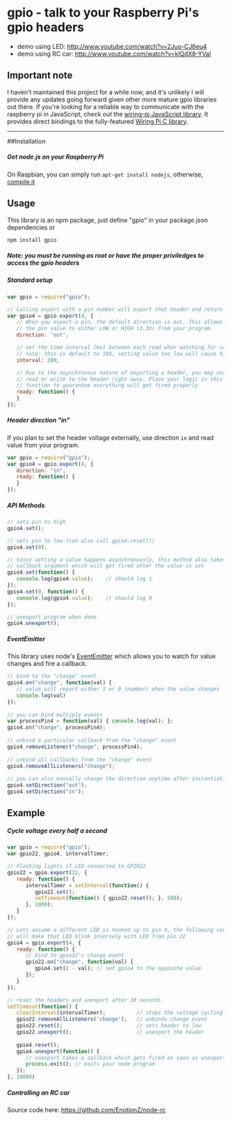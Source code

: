 # gpio - talk to your Raspberry Pi's gpio headers

* demo using LED: http://www.youtube.com/watch?v=2Juo-CJ6eu4
* demo using RC car: http://www.youtube.com/watch?v=klQdX8-YVaI


## Important note
I haven't maintained this project for a while now, and it's unlikely I will provide any updates going forward given other more mature gpio libraries out there. If you're looking for a reliable way to communicate with the raspberry pi in JavaScript, check out the [wiring-pi JavaScript library](https://www.npmjs.com/package/wiring-pi). It provides direct bindings to the fully-featured [Wiring Pi C library](http://wiringpi.com/).

---

##Installation
##### Get node.js on your Raspberry Pi
On Raspbian, you can simply run `apt-get install nodejs`,
otherwise, [compile it](https://github.com/joyent/node/wiki/Installing-Node.js-via-package-manager)

## Usage

This library is an npm package, just define "gpio" in your package.json dependencies or
```js
npm install gpio
```

##### Note: you must be running as root or have the proper priviledges to access the gpio headers

##### Standard setup

```js
var gpio = require("gpio");

// Calling export with a pin number will export that header and return a gpio header instance
var gpio4 = gpio.export(4, {
   // When you export a pin, the default direction is out. This allows you to set
   // the pin value to either LOW or HIGH (3.3V) from your program.
   direction: 'out',

   // set the time interval (ms) between each read when watching for value changes
   // note: this is default to 100, setting value too low will cause high CPU usage
   interval: 200,

   // Due to the asynchronous nature of exporting a header, you may not be able to
   // read or write to the header right away. Place your logic in this ready
   // function to guarantee everything will get fired properly
   ready: function() {
   }
});
```

##### Header direction "in"
If you plan to set the header voltage externally, use direction `in` and read value from your program.
```js
var gpio = require("gpio");
var gpio4 = gpio.export(4, {
   direction: "in",
   ready: function() {
   }
});
```

##### API Methods

```js
// sets pin to high
gpio4.set();
```
```js
// sets pin to low (can also call gpio4.reset())
gpio4.set(0);
```
```js
// Since setting a value happens asynchronously, this method also takes a
// callback argument which will get fired after the value is set
gpio4.set(function() {
   console.log(gpio4.value);    // should log 1
});
gpio4.set(0, function() {
   console.log(gpio4.value);    // should log 0
});
```
```js
// unexport program when done
gpio4.unexport();
```

##### EventEmitter
This library uses node's [EventEmitter](http://nodejs.org/api/events.html) which allows you to watch
for value changes and fire a callback.
```js
// bind to the "change" event
gpio4.on("change", function(val) {
   // value will report either 1 or 0 (number) when the value changes
   console.log(val)
});
      
// you can bind multiple events
var processPin4 = function(val) { console.log(val); };
gpio4.on("change", processPin4);
            
// unbind a particular callback from the "change" event
gpio4.removeListener("change", processPin4);
      
// unbind all callbacks from the "change" event
gpio4.removeAllListeners("change");
      
// you can also manually change the direction anytime after instantiation            
gpio4.setDirection("out");
gpio4.setDirection("in");
```

## Example
##### Cycle voltage every half a second
```js
var gpio = require("gpio");
var gpio22, gpio4, intervalTimer;

// Flashing lights if LED connected to GPIO22
gpio22 = gpio.export(22, {
   ready: function() {
      intervalTimer = setInterval(function() {
         gpio22.set();
         setTimeout(function() { gpio22.reset(); }, 500);
      }, 1000);
   }
});

// Lets assume a different LED is hooked up to pin 4, the following code 
// will make that LED blink inversely with LED from pin 22 
gpio4 = gpio.export(4, {
   ready: function() {
      // bind to gpio22's change event
      gpio22.on("change", function(val) {
         gpio4.set(1 - val); // set gpio4 to the opposite value
      });
   }
});

// reset the headers and unexport after 10 seconds
setTimeout(function() {
   clearInterval(intervalTimer);          // stops the voltage cycling
   gpio22.removeAllListeners('change');   // unbinds change event
   gpio22.reset();                        // sets header to low
   gpio22.unexport();                     // unexport the header
   
   gpio4.reset();
   gpio4.unexport(function() {
      // unexport takes a callback which gets fired as soon as unexporting is done
      process.exit(); // exits your node program
   });
}, 10000)
```


##### Controlling an RC car
Source code here: https://github.com/EnotionZ/node-rc

